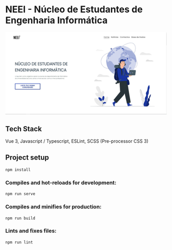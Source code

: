# NEEI - Núcleo de Estudantes de Engenharia Informática

![NEEI Landing Page](./src/assets/banner.jpg)

## Tech Stack

Vue 3, Javascript / Typescript, ESLint, SCSS (Pre-processor CSS 3)

## Project setup
```
npm install
```
### Compiles and hot-reloads for development:
```
npm run serve
```

### Compiles and minifies for production:
```
npm run build
```
### Lints and fixes files:
```
npm run lint
```

